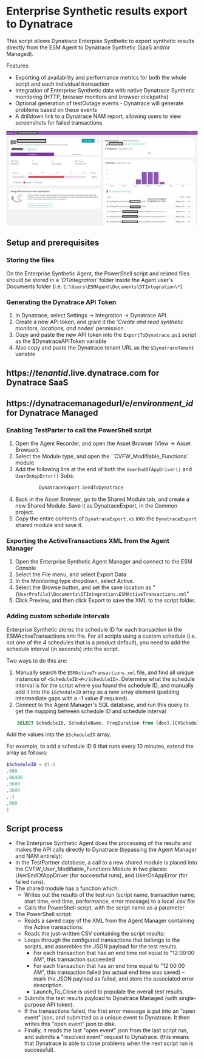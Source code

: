 # Enterprise Synthetic results export to Dynatrace

This script allows Dynatrace Enterpise Synthetic to export synthetic results directly from the ESM Agent to Dynatrace Synthetic (SaaS and/or Managed).

Features:
* Exporting of availability and performance metrics for both the whole script and each individual transaction
* Integration of Enterprise Synthetic data with native Dynatrace Synthetic monitoring (HTTP, browser monitors and browser clickpaths)
* Optional generation of testOutage events - Dynatrace will generate problems based on these events
* A drilldown link to a Dynatrace NAM report, allowing users to view screenshots for failed transactions

![Enterprise Synthetic results appearing in Dynatrace, including resolved problems, maintenance windows, and error messages](/images/demo_problems_and_maintenance.jpg)

## Setup and prerequisites

### Storing the files
On the Enterprise Synthetic Agent, the PowerShell script and related files should be stored in a '*DTIntegration*' folder inside the Agent user's Documents folder (i.e. `C:\Users\ESMAgent\Documents\DTIntegration\*`)

### Generating the Dynatrace API Token
1. In Dynatrace, select Settings -> Integration -> Dynatrace API.
2. Create a new API token, and grant it the '*Create and read synthetic monitors, locations, and nodes*' permission
3. Copy and paste the new API token into the `ExportToDynatrace.ps1` script as the $DynatraceAPIToken variable
4. Also copy and paste the Dynatrace tenant URL as the ```$DynatraceTenant``` variable
## https://*tenantid*.live.dynatrace.com for Dynatrace SaaS
## https://dynatracemanagedurl/e/*environment_id* for Dynatrace Managed

### Enabling TestParter to call the PowerShell script
1. Open the Agent Recorder, and open the Asset Browser (View -> Asset Browser).
2. Select the Module type, and open the ``CVFW_Modifiable_Functions` module
3. Add the following line at the end 
      of both the `UserEndOfAppDriver()` and `UserOnAppError()` Subs:
```vb
            DynatraceExport.SendToDynatrace
```
4. Back in the Asset Browser, go to the Shared Module tab, and create a new Shared Module. Save it as DynatraceExport, in the Common project. 
5. Copy the entire contents of `DynatraceExport.vb` into the `DynatraceExport` shared module and save it.

### Exporting the ActiveTransactions XML from the Agent Manager

1. Open the Enterprise Synthetic Agent Manager and connect to the ESM Console
2. Select the File menu, and select Export Data.
3. In the Monitoring type dropdown, select Active.
4. Select the Browse button, and set the save location as "`{UserProfile}\Documents\DTIntegration\ESMActiveTransactions.xml`" 
5. Click Preview, and then click Export to save the XML to the script folder.

### Adding custom schedule intervals

Enterprise Synthetic stores the schedule ID for each transaction in the ESMActiveTransactions.xml file. For all scripts using a custom schedule
(i.e. not one of the 4 schedules that is a product default), you need to add the schedule interval (in seconds) into the script.

Two ways to do this are:
1. Manually search the `ESMActiveTransactions.xml` file, and find all unique instances of `<ScheduleID>#</ScheduleID>`. Determine what the schedule interval is for the script where you found the schedule ID, and manually add it into the `$ScheduleID` array as a new array element (padding intermediate gaps with a -1 value if required).
2. Connect to the Agent Manager's SQL database, and run this query to get the mapping between schedule ID and schedule interval
```sql
    SELECT ScheduleID, ScheduleName, FreqDuration from [dbo].[CVSchedule] ORDER BY ScheduleID
```
   Add the values into the `$ScheduleID` array.

For example, to add a schedule ID 6 that runs every 10 minutes, extend the array as follows:
```powershell
$ScheduleID = @(-1
,900
,86400
,3600
,3600
,-1
,600
)
```

## Script process
* The Enterprise Synthetic Agent does the processing of the results and makes the API calls directly to Dynatrace (bypassing the Agent Manager and NAM entirely):
* In the TestPartner database, a call to a new shared module is placed into the CVFW_User_Modifiable_Functions Module in two places: UserEndOfAppDriver (for successful runs), and UserOnAppError (for failed runs).
* The shared module has a function which:
  * Writes out the results of the test run (script name, transaction name, start time, end time, performance, error message) to a local .csv file
  * Calls the PowerShell script, with the script name as a parameter
* The PowerShell script:
  * Reads a saved copy of the XML from the Agent Manager containing the Active transactions:
  * Reads the just-written CSV containing the script results:
  * Loops through the configured transactions that belongs to the scripts, and assembles the JSON payload for the test results.
    * For each transaction that has an end time not equal to "12:00:00 AM", this transaction succeeded
    * For each transaction that has an end time equal to "12:00:00 AM", this transaction failed (no actual end time was saved) – mark the JSON payload as failed, and store the associated error description.
    * Launch_To_Close is used to populate the overall test results.
  * Submits the test results payload to Dynatrace Managed (with single-purpose API token).
  * If the transactions failed, the first error message is put into an "open event" json, and submitted as a unique event to Dynatrace. It then writes this "open event" json to disk.
  * Finally, it reads the last "open event" json from the last script run, and submits a "resolved event" request to Dynatrace. (this means that Dynatrace is able to close problems when the next script run is successful).
